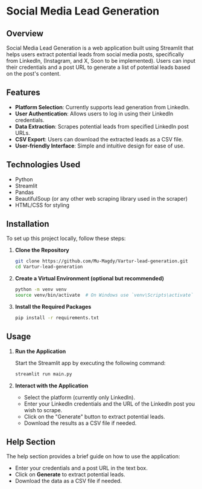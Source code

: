 


# Social Media Lead Generation

## Overview

Social Media Lead Generation is a web application built using Streamlit that helps users extract potential leads from social media posts, specifically from LinkedIn, (Instagram, and X, Soon to be implemented). Users can input their credentials and a post URL to generate a list of potential leads based on the post's content.

## Features

- **Platform Selection**: Currently supports lead generation from LinkedIn.
- **User Authentication**: Allows users to log in using their LinkedIn credentials.
- **Data Extraction**: Scrapes potential leads from specified LinkedIn post URLs.
- **CSV Export**: Users can download the extracted leads as a CSV file.
- **User-friendly Interface**: Simple and intuitive design for ease of use.

## Technologies Used

- Python
- Streamlit
- Pandas
- BeautifulSoup (or any other web scraping library used in the scraper)
- HTML/CSS for styling

## Installation

To set up this project locally, follow these steps:

1. **Clone the Repository**

   ```bash
   git clone https://github.com/Mu-Magdy/Vartur-lead-generation.git
   cd Vartur-lead-generation

   ```

2. **Create a Virtual Environment (optional but recommended)**

   ```bash
   python -m venv venv
   source venv/bin/activate  # On Windows use `venv\Scripts\activate`
   ```

3. **Install the Required Packages**

   ```bash
   pip install -r requirements.txt
   ```

## Usage

1. **Run the Application**

   Start the Streamlit app by executing the following command:

   ```bash
   streamlit run main.py
   ```

2. **Interact with the Application**

   - Select the platform (currently only LinkedIn).
   - Enter your LinkedIn credentials and the URL of the LinkedIn post you wish to scrape.
   - Click on the "Generate" button to extract potential leads.
   - Download the results as a CSV file if needed.

## Help Section

The help section provides a brief guide on how to use the application:

- Enter your credentials and a post URL in the text box.
- Click on **Generate** to extract potential leads.
- Download the data as a CSV file if needed.


